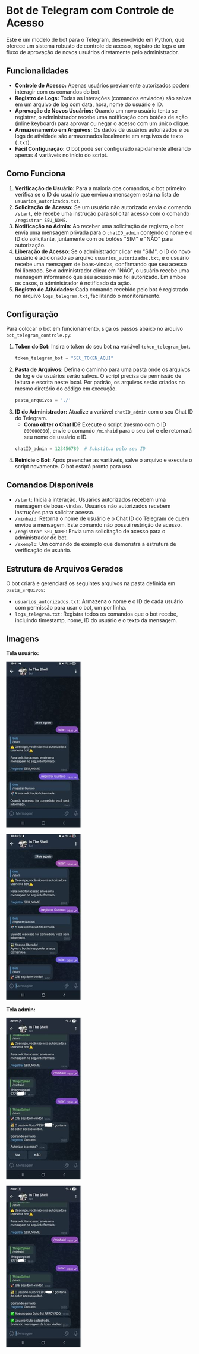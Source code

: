 # Bot de Telegram com Controle de Acesso

Este é um modelo de bot para o Telegram, desenvolvido em Python, que oferece um sistema robusto de controle de acesso, registro de logs e um fluxo de aprovação de novos usuários diretamente pelo administrador.

## Funcionalidades

- **Controle de Acesso:** Apenas usuários previamente autorizados podem interagir com os comandos do bot.
- **Registro de Logs:** Todas as interações (comandos enviados) são salvas em um arquivo de log com data, hora, nome do usuário e ID.
- **Aprovação de Novos Usuários:** Quando um novo usuário tenta se registrar, o administrador recebe uma notificação com botões de ação (inline keyboard) para aprovar ou negar o acesso com um único clique.
- **Armazenamento em Arquivos:** Os dados de usuários autorizados e os logs de atividade são armazenados localmente em arquivos de texto (`.txt`).
- **Fácil Configuração:** O bot pode ser configurado rapidamente alterando apenas 4 variáveis no início do script.

## Como Funciona

1.  **Verificação de Usuário:** Para a maioria dos comandos, o bot primeiro verifica se o ID do usuário que enviou a mensagem está na lista de `usuarios_autorizados.txt`.
2.  **Solicitação de Acesso:** Se um usuário não autorizado envia o comando `/start`, ele recebe uma instrução para solicitar acesso com o comando `/registrar SEU_NOME`.
3.  **Notificação ao Admin:** Ao receber uma solicitação de registro, o bot envia uma mensagem privada para o `chatID_admin` contendo o nome e o ID do solicitante, juntamente com os botões "SIM" e "NÃO" para autorização.
4.  **Liberação de Acesso:** Se o administrador clicar em "SIM", o ID do novo usuário é adicionado ao arquivo `usuarios_autorizados.txt`, e o usuário recebe uma mensagem de boas-vindas, confirmando que seu acesso foi liberado. Se o administrador clicar em "NÃO", o usuário recebe uma mensagem informando que seu acesso não foi autorizado. Em ambos os casos, o administrador é notificado da ação.
5.  **Registro de Atividades:** Cada comando recebido pelo bot é registrado no arquivo `logs_telegram.txt`, facilitando o monitoramento.

## Configuração

Para colocar o bot em funcionamento, siga os passos abaixo no arquivo `bot_telegram_controle.py`:

1.  **Token do Bot:** Insira o token do seu bot na variável `token_telegram_bot`.
    ```python
    token_telegram_bot = "SEU_TOKEN_AQUI"
    ```
2.  **Pasta de Arquivos:** Defina o caminho para uma pasta onde os arquivos de log e de usuários serão salvos. O script precisa de permissão de leitura e escrita neste local. Por padrão, os arquivos serão criados no mesmo diretório do código em execução.
    ```python
    pasta_arquivos = './'
    ```
3.  **ID do Administrador:** Atualize a variável `chatID_admin` com o seu Chat ID do Telegram.
    - **Como obter o Chat ID?** Execute o script (mesmo com o ID `000000000`), envie o comando `/minhaid` para o seu bot e ele retornará seu nome de usuário e ID.
    ```python
    chatID_admin = 123456789  # Substitua pelo seu ID
    ```
4.  **Reinicie o Bot:** Após preencher as variáveis, salve o arquivo e execute o script novamente. O bot estará pronto para uso.

## Comandos Disponíveis

-   `/start`: Inicia a interação. Usuários autorizados recebem uma mensagem de boas-vindas. Usuários não autorizados recebem instruções para solicitar acesso.
-   `/minhaid`: Retorna o nome de usuário e o Chat ID do Telegram de quem enviou a mensagem. Este comando não possui restrição de acesso.
-   `/registrar SEU_NOME`: Envia uma solicitação de acesso para o administrador do bot.
-   `/exemplo`: Um comando de exemplo que demonstra a estrutura de verificação de usuário.

## Estrutura de Arquivos Gerados

O bot criará e gerenciará os seguintes arquivos na pasta definida em `pasta_arquivos`:

-   `usuarios_autorizados.txt`: Armazena o nome e o ID de cada usuário com permissão para usar o bot, um por linha.
-   `logs_telegram.txt`: Registra todos os comandos que o bot recebe, incluindo timestamp, nome, ID do usuário e o texto da mensagem.

## Imagens
**Tela usuário:**

![user1](images/user1.jpg)

![user](images/user.jpg)


**Tela admin:**

![admin](images/admin.jpg)

![admin1](images/admin1.jpg)
